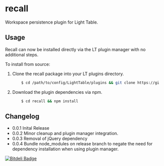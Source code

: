 recall
======

Workspace persistence plugin for Light Table.

## Usage
Recall can now be installed directly via the LT plugin manager with no additional steps.

To install from source:
1. Clone the recall package into your LT plugins directory.

    ```bash
        $ cd /path/to/config/LightTable/plugins && git clone https://github.com/joshuafcole/recall.git
    ```
2. Download the plugin dependencies via npm.

    ```bash
        $ cd recall && npm install
    ```


## Changelog
* 0.0.1 Inital Release
* 0.0.2 Minor cleanup and plugin manager integration.
* 0.0.3 Removal of jQuery dependency
* 0.0.4 Bundle node_modules on release branch to negate the need for dependency installation when using plugin manager.

[![Bitdeli Badge](https://d2weczhvl823v0.cloudfront.net/joshuafcole/recall/trend.png)](https://bitdeli.com/free "Bitdeli Badge")

